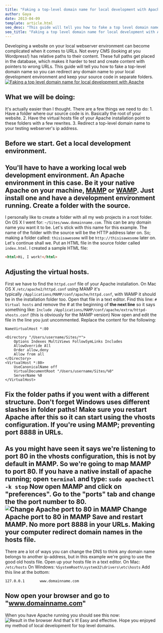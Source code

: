 ```yaml
---
title: "Faking a top-level domain name for local development with Apache"
author: Gaya
date: 2013-04-09
template: article.html
seo_desc: "This guide will tell you how to fake a top level domain name so you can redirect any domain name to your local development environment and split the source."
seo_title: "Faking a top level domain name for local development with Apache"
---
```

Developing a website on your local webserver environment can become complicated when it comes to URLs. Not every CMS (looking at you Wordpress!) has relative paths to their content. These full paths get placed in the database, which makes it harder to test and create content with pointers to wrong URLs. This guide will tell you how to fake a top-level domain name so you can redirect any domain name to your local development environment and keep your source code in separate folders. [![Faking a top level domain name for local development with Apache](/articles/faking-a-top-level-domain-name-for-local-development-with-apache/poster-top-level-domain-dev.jpg "Faking a top level domain name for local development with Apache")](http://www.gayadesign.com/articles/faking-a-top-level-domain-name-for-local-development-with-apache/)<span class="more"></span>

What we will be doing:
----------------------

 It's actually easier than I thought. There are a few things we need to do: 1. <span style="line-height: 13px;">Have a folder where our source code is in. Basically the root of your website.</span>
2. Have the virtual hosts file of your Apache installation point to these folders with a few rewrites.
3. Redirect a top-level domain name to your testing webserver's ip address.

Before we start. Get a local development environment.
-----------------------------------------------------

 You'll have to have a working local web development environment. An Apache environment in this case. Be it your native Apache on your machine, [MAMP](http://www.mamp.info/en/index.html "MAMP") or [WAMP](http://www.wampserver.com/ "WAMP"). Just install one and have a development environment running. Create a folder with the source.
--------------------------------

 I personally like to create a folder with all my web projects in a root folder. On OS X I went for: `~/Sites/www.domainname.com`. This can be any domain name you want it to be. Let's stick with this name for this example. The name of the folder with the source will be the HTTP address later on. So; making a folder called: `thisisawesome` will be `http://thisisawesome` later on. Let's continue shall we. Put an HTML file in the source folder called `index.html`. I created a sample HTML file: 
```html
<html>Hi, I work!</html>
```
 Adjusting the virtual hosts.
----------------------------

 First we have to find the `httpd.conf` file of your Apache installation. On Mac OS X `/etc/apache2/httpd.conf` using MAMP it's typically `/Applications/MAMP/conf/apache/httpd.conf`, with WAMP it should be in the installation folder too. Open that file in a text editor. Find this line: `# Virtual hosts` and remove the # at the beginning of **the next line** so it says something like: `Include /Applications/MAMP/conf/apache/extra/httpd-vhosts.conf` (this is obviously for the MAMP version) Now open and edit the file in the line you just uncommented. Replace the content for the following: 
```clike
NameVirtualHost *:80

<Directory "/Users/username/Sites/*">
    Options Indexes MultiViews FollowSymLinks Includes
    AllowOverride All
    Order allow,deny
    Allow from all
</Directory>
<VirtualHost *:80>
	UseCanonicalName off
	VirtualDocumentRoot "/Users/username/Sites/%0"
	ServerName %0
</VirtualHost>
```
 Fix the folder paths if you went with a different structure. Don't forget Windows uses different slashes in folder paths! Make sure you restart Apache after this so it can start using the vhosts configuration. If you're using MAMP; preventing port 8888 in URLs.
---------------------------------------------------

 As you might have seen it says we're listening to port 80 in the vhosts configuration, this is not by default in MAMP. So we're going to map MAMP to port 80. If you have a native install of apache running; open `terminal` and type: `sudo apachectl -k stop` Now open MAMP and click on "preferences". Go to the "ports" tab and change the the port number to 80. ![Change Apache port to 80 in MAMP](/articles/faking-a-top-level-domain-name-for-local-development-with-apache/mampport801.png) Change Apache port to 80 in MAMP Save and restart MAMP. No more port 8888 in your URLs. Making your computer redirect domain names in the hosts file.
-------------------------------------------------------------

 There are a lot of ways you can change the DNS to think any domain name belongs to another ip-address, but in this example we're going to use the good old hosts file. Open up your hosts file in a text editor. On Mac: `/etc/hosts` On Windows: `%SystemRoot%\system32\drivers\etc\hosts` Add this line at the bottom: 
```plain
127.0.0.1		www.domainname.com
```
 Now open your browser and go to "www.domainname.com"
----------------------------------------------------

 When you have Apache running you should see this now: ![Result in the browser](/articles/faking-a-top-level-domain-name-for-local-development-with-apache/browsertest.png "Result in the browser") And that's it! Easy and effective. Hope you enjoyed my method of local development for top level domains.